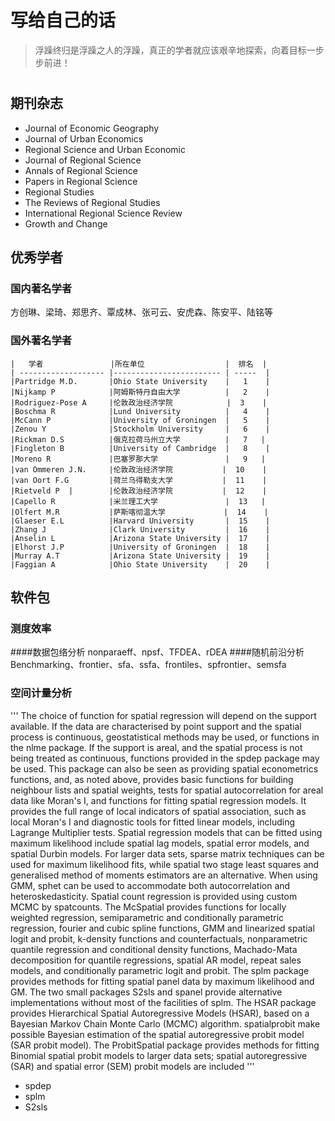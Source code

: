 # 写给自己的话
> 浮躁终归是浮躁之人的浮躁，真正的学者就应该艰辛地探索，向着目标一步步前进！

# 

## 期刊杂志

- Journal of Economic Geography
- Journal of Urban Economics
- Regional Science and Urban Economic
- Journal of Regional Science
- Annals of Regional Science
- Papers in Regional Science
- Regional Studies
- The Reviews of Regional Studies
- International Regional Science Review
- Growth and Change

## 优秀学者

### 国内著名学者
   方创琳、梁琦、郑思齐、覃成林、张可云、安虎森、陈安平、陆铭等
### 国外著名学者
    
   
    |   学者               |所在单位                  |  排名  |
    | ------------------- |------------------------ | -----  |
    |Partridge M.D.       |Ohio State University    |   1    |
    |Nijkamp P            |阿姆斯特丹自由大学          |   2    |
    |Rodriguez-Pose A     |伦敦政治经济学院            |  3    |
    |Boschma R            |Lund University          |   4    |
    |McCann P             |University of Groningen  |   5    |
    |Zenou Y              |Stockholm University     |   6    |
    |Rickman D.S          |俄克拉荷马州立大学          |   7   |
    |Fingleton B          |University of Cambridge  |   8    |
    |Moreno R             |巴塞罗那大学               |   9   |
    |van Ommeren J.N.     |伦敦政治经济学院           |  10    |
    |van Oort F.G         |荷兰乌得勒支大学           |  11    |
    |Rietveld P  |        |伦敦政治经济学院           |  12    |
    |Capello R            |米兰理工大学               |  13   |
    |Olfert M.R           |萨斯喀彻温大学             |  14    |
    |Glaeser E.L          |Harvard University       |  15    |
    |Zhang J              |Clark University         |  16    |
    |Anselin L            |Arizona State University |  17    |
    |Elhorst J.P          |University of Groningen  |  18    |
    |Murray A.T           |Arizona State University |  19    |
    |Faggian A            |Ohio State University    |  20    |
  
  
## 软件包
### 测度效率
####数据包络分析
   nonparaeff、npsf、TFDEA、rDEA
####随机前沿分析
   Benchmarking、frontier、sfa、ssfa、frontiles、spfrontier、semsfa
### 空间计量分析

'''
The choice of function for spatial regression will depend on the support available. If the data are characterised by point support and the spatial process is continuous, geostatistical methods may be used, or functions in the nlme package. If the support is areal, and the spatial process is not being treated as continuous, functions provided in the spdep package may be used. This package can also be seen as providing spatial econometrics functions, and, as noted above, provides basic functions for building neighbour lists and spatial weights, tests for spatial autocorrelation for areal data like Moran's I, and functions for fitting spatial regression models. It provides the full range of local indicators of spatial association, such as local Moran's I and diagnostic tools for fitted linear models, including Lagrange Multiplier tests. Spatial regression models that can be fitted using maximum likelihood include spatial lag models, spatial error models, and spatial Durbin models. For larger data sets, sparse matrix techniques can be used for maximum likelihood fits, while spatial two stage least squares and generalised method of moments estimators are an alternative. When using GMM, sphet can be used to accommodate both autocorrelation and heteroskedasticity. Spatial count regression is provided using custom MCMC by spatcounts. The McSpatial provides functions for locally weighted regression, semiparametric and conditionally parametric regression, fourier and cubic spline functions, GMM and linearized spatial logit and probit, k-density functions and counterfactuals, nonparametric quantile regression and conditional density functions, Machado-Mata decomposition for quantile regressions, spatial AR model, repeat sales models, and conditionally parametric logit and probit. The splm package provides methods for fitting spatial panel data by maximum likelihood and GM. The two small packages S2sls and spanel provide alternative implementations without most of the facilities of splm. The HSAR package provides Hierarchical Spatial Autoregressive Models (HSAR), based on a Bayesian Markov Chain Monte Carlo (MCMC) algorithm. spatialprobit make possible Bayesian estimation of the spatial autoregressive probit model (SAR probit model). The ProbitSpatial package provides methods for fitting Binomial spatial probit models to larger data sets; spatial autoregressive (SAR) and spatial error (SEM) probit models are included
'''

- spdep
- splm 
- S2sls
